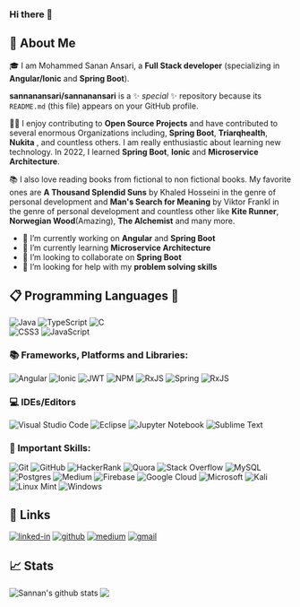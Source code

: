 ### Hi there 👋

## 🚀 About Me

🎓 I am Mohammed Sanan Ansari, a **Full Stack developer** (specializing in **Angular/Ionic** and **Spring Boot**). 

**sannanansari/sannanansari** is a ✨ _special_ ✨ repository because its `README.md` (this file) appears on your GitHub profile.

👨‍💻 I enjoy contributing to **Open Source Projects** and have contributed to several enormous Organizations including, **Spring Boot**, **Triarqhealth**, **Nukita** , and countless others. I am really enthusiastic about learning new technology. In 2022, I learned **Spring Boot**, **Ionic** and **Microservice Architecture**.

📚 I also love reading books from fictional to non fictional books. My favorite ones are **A Thousand Splendid Suns** by Khaled Hosseini in the genre of personal development and **Man's Search for Meaning** by Viktor Frankl in the genre of personal development and countless other like **Kite Runner**, **Norwegian Wood**(Amazing), **The Alchemist** and many more.

- 🔭 I’m currently working on **Angular** and **Spring Boot**
- 🌱 I’m currently learning **Microservice Architecture**
- 👯 I’m looking to collaborate on **Spring Boot**
- 🤔 I’m looking for help with my **problem solving skills**

## 📋 Programming Languages :rocket:
![Java](https://img.shields.io/badge/java-%23ED8B00.svg?style=for-the-badge&logo=java&logoColor=red)
![TypeScript](https://img.shields.io/badge/typescript-%23007ACC.svg?style=for-the-badge&logo=typescript&logoColor=white)
![C](https://img.shields.io/badge/c-%2300599C.svg?style=for-the-badge&logo=c&logoColor=white)	
![CSS3](https://img.shields.io/badge/css3-%231572B6.svg?style=for-the-badge&logo=css3&logoColor=white)
![JavaScript](https://img.shields.io/badge/javascript-%23323330.svg?style=for-the-badge&logo=javascript&logoColor=%23F7DF1E)

### 📚 Frameworks, Platforms and Libraries:
![Angular](https://img.shields.io/badge/angular-%23DD0031.svg?style=for-the-badge&logo=angular&logoColor=white)
![Ionic](https://img.shields.io/badge/Ionic-%233880FF.svg?style=for-the-badge&logo=Ionic&logoColor=white)
![JWT](https://img.shields.io/badge/JWT-black?style=for-the-badge&logo=JSON%20web%20tokens)
![NPM](https://img.shields.io/badge/NPM-%23000000.svg?style=for-the-badge&logo=npm&logoColor=white)
![RxJS](https://img.shields.io/badge/rxjs-%23B7178C.svg?style=for-the-badge&logo=reactivex&logoColor=white)
![Spring](https://img.shields.io/badge/spring-%236DB33F.svg?style=for-the-badge&logo=spring&logoColor=white)
![RxJS](https://img.shields.io/badge/rxjs-%23B7178C.svg?style=for-the-badge&logo=reactivex&logoColor=white)

### 💻 IDEs/Editors
![Visual Studio Code](https://img.shields.io/badge/Visual%20Studio%20Code-0078d7.svg?style=for-the-badge&logo=visual-studio-code&logoColor=white)
![Eclipse](https://img.shields.io/badge/Eclipse-FE7A16.svg?style=for-the-badge&logo=Eclipse&logoColor=white)
![Jupyter Notebook](https://img.shields.io/badge/jupyter-%23FA0F00.svg?style=for-the-badge&logo=jupyter&logoColor=white)
![Sublime Text](https://img.shields.io/badge/sublime_text-%23575757.svg?style=for-the-badge&logo=sublime-text&logoColor=important)

### 🥅 Important Skills:
![Git](https://img.shields.io/badge/git-%23F05033.svg?style=for-the-badge&logo=git&logoColor=white)
![GitHub](https://img.shields.io/badge/github-%23121011.svg?style=for-the-badge&logo=github&logoColor=white)
![HackerRank](https://img.shields.io/badge/-Hackerrank-2EC866?style=for-the-badge&logo=HackerRank&logoColor=white)
![Quora](https://img.shields.io/badge/Quora-%23B92B27.svg?style=for-the-badge&logo=Quora&logoColor=white)
![Stack Overflow](https://img.shields.io/badge/-Stackoverflow-FE7A16?style=for-the-badge&logo=stack-overflow&logoColor=white)
![MySQL](https://img.shields.io/badge/mysql-%2300f.svg?style=for-the-badge&logo=mysql&logoColor=white)
![Postgres](https://img.shields.io/badge/postgres-%23316192.svg?style=for-the-badge&logo=postgresql&logoColor=white)
![Medium](https://img.shields.io/badge/Medium-12100E?style=for-the-badge&logo=medium&logoColor=white)
![Firebase](https://img.shields.io/badge/firebase-%23039BE5.svg?style=for-the-badge&logo=firebase)
![Google Cloud](https://img.shields.io/badge/GoogleCloud-%234285F4.svg?style=for-the-badge&logo=google-cloud&logoColor=white)
![Microsoft](https://img.shields.io/badge/Microsoft-0078D4?style=for-the-badge&logo=microsoft&logoColor=white)
![Kali](https://img.shields.io/badge/Kali-268BEE?style=for-the-badge&logo=kalilinux&logoColor=white)
![Linux Mint](https://img.shields.io/badge/Linux%20Mint-87CF3E?style=for-the-badge&logo=Linux%20Mint&logoColor=white)
![Windows](https://img.shields.io/badge/Windows-0078D6?style=for-the-badge&logo=windows&logoColor=white)

## 🔗 Links

[![linked-in](https://img.shields.io/badge/Linked_In-0077B5?style=for-the-badge&logo=LinkedIn&logoColor=white)]([https://www.linkedin.com/in/tapajyoti-bose/](https://www.linkedin.com/in/sanan-ansari-3624aa155/))
[![github](https://img.shields.io/badge/GitHub-000000?style=for-the-badge&logo=GitHub&logoColor=white)](https://github.com/sannanansari)
[![medium](https://img.shields.io/badge/medium-000000?style=for-the-badge&logo=medium&logoColor=white)](https://medium.com/@asannan822)
[![gmail](https://img.shields.io/badge/Gmail-D14836?style=for-the-badge&logo=Gmail&logoColor=white)](mailto:https://github.com/sannansari)

## 📈 Stats
 <img align="center" src="https://github-readme-stats-git-masterrstaa-rickstaa.vercel.app/api?username=sannanansari&&show_icons=true&theme=radical" alt="Sannan's github stats" />  <img align="center" src="https://github-readme-stats.vercel.app/api/top-langs/?username=sannanansari&layout=compact&theme=buefy&hide_border=true" />
<!-- <div align="center">
| ------------- | ------------- |

    <img src="https://github-readme-stats-git-masterrstaa-rickstaa.vercel.app/api?username=sannanansari&&show_icons=true&theme=radical" alt="Sanan Ansari GitHub Stats">
    <br />
</div> -->



